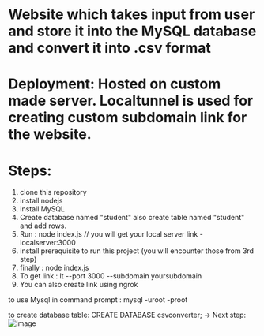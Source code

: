 # Website which takes input from user and store it into the MySQL database and convert it into .csv format

# Deployment: Hosted on custom made server. Localtunnel is used for creating custom subdomain link for the website.

# Steps:

1. clone this repository 
2. install nodejs
3. install MySQL 
4. Create database named "student" also create table named "student" and add rows.
5. Run : node index.js  // you will get your local server link - localserver:3000
6. install prerequisite to run this project (you will encounter those from 3rd step)
7. finally : node index.js  
8. To get link : lt --port 3000 --subdomain yoursubdomain
9. You can also create link using ngrok


to use Mysql in command prompt : mysql -uroot -proot

to create database table: CREATE DATABASE csvconverter;
-> Next step: 
![image](https://user-images.githubusercontent.com/61543246/157070661-4b2546ed-d3ba-4148-b356-5b5d5105241c.png)

